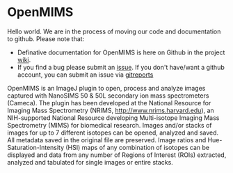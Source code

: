 # OpenMIMS

Hello world. We are in the process of moving our code and documentation to github. Please note that:
* Definative documentation for OpenMIMS is here on Github in the project [wiki](https://github.com/BWHCNI/OpenMIMS/wiki).
* If you find a bug please submit an [issue](https://github.com/BWHCNI/OpenMIMS/issues). If you don't have/want a github account, you can submit an issue via [gitreports](https://gitreports.com/issue/BWHCNI/OpenMIMS)

OpenMIMS is an ImageJ plugin to open, process and analyze images captured with NanoSIMS 50 & 50L secondary ion mass spectrometers (Cameca). The plugin has been developed at the National Resource for Imaging Mass Spectrometry (NRIMS, http://www.nrims.harvard.edu), an NIH-supported National Resource developing Multi-isotope Imaging Mass Spectrometry (MIMS) for biomedical research. Images and/or stacks of images for up to 7 different isotopes can be opened, analyzed and saved. All metadata saved in the original file are preserved. Image ratios and Hue-Saturation-Intensity (HSI) maps of any combination of isotopes can be displayed and data from any number of Regions of Interest (ROIs) extracted, analyzed and tabulated for single images or entire stacks. 
